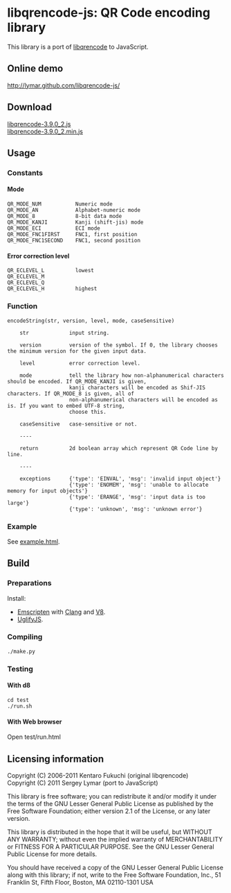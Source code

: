 # libqrencode-js: QR Code encoding library

This library is a port of [libqrencode](https://github.com/fukuchi/libqrencode) to JavaScript.

## Online demo

http://lymar.github.com/libqrencode-js/

## Download

[libqrencode-3.9.0_2.js](https://raw.github.com/lymar/libqrencode-js/3.9.0_2/release/libqrencode-3.9.0_2.js)  
[libqrencode-3.9.0_2.min.js](https://raw.github.com/lymar/libqrencode-js/3.9.0_2/release/libqrencode-3.9.0_2.min.js)

## Usage

### Constants

#### Mode

    QR_MODE_NUM           Numeric mode
    QR_MODE_AN            Alphabet-numeric mode
    QR_MODE_8             8-bit data mode
    QR_MODE_KANJI         Kanji (shift-jis) mode
    QR_MODE_ECI           ECI mode
    QR_MODE_FNC1FIRST     FNC1, first position
    QR_MODE_FNC1SECOND    FNC1, second position

#### Error correction level
    QR_ECLEVEL_L          lowest
    QR_ECLEVEL_M
    QR_ECLEVEL_Q
    QR_ECLEVEL_H          highest

### Function

    encodeString(str, version, level, mode, caseSensitive)
    
        str             input string.
        
        version         version of the symbol. If 0, the library chooses the minimum version for the given input data.
        
        level           error correction level.
        
        mode            tell the library how non-alphanumerical characters should be encoded. If QR_MODE_KANJI is given, 
                        kanji characters will be encoded as Shif-JIS characters. If QR_MODE_8 is given, all of 
                        non-alphanumerical characters will be encoded as is. If you want to embed UTF-8 string, 
                        choose this.
                        
        caseSensitive   case-sensitive or not.
        
        ----
        
        return          2d boolean array which represent QR Code line by line.
        
        ----
        
        exceptions      {'type': 'EINVAL', 'msg': 'invalid input object'}
                        {'type': 'ENOMEM', 'msg': 'unable to allocate memory for input objects'}
                        {'type': 'ERANGE', 'msg': 'input data is too large'}
                        {'type': 'unknown', 'msg': 'unknown error'}

### Example

See [example.html](https://github.com/lymar/libqrencode-js/blob/master/release/example.html).

## Build

### Preparations

Install:

* [Emscripten](https://github.com/kripken/emscripten) with [Clang](http://clang.llvm.org/get_started.html) and [V8](http://code.google.com/apis/v8/build.html).
* [UglifyJS](https://github.com/mishoo/UglifyJS).
    
### Compiling

    ./make.py

### Testing

#### With d8

    cd test
    ./run.sh

#### With Web browser

Open test/run.html

## Licensing information

Copyright (C) 2006-2011 Kentaro Fukuchi (original libqrencode)  
Copyright (C) 2011 Sergey Lymar (port to JavaScript)

This library is free software; you can redistribute it and/or modify it under the terms of the GNU Lesser General Public License as published by the Free Software Foundation; either version 2.1 of the License, or any later version.

This library is distributed in the hope that it will be useful, but WITHOUT ANY WARRANTY; without even the implied warranty of MERCHANTABILITY or FITNESS FOR A PARTICULAR PURPOSE. See the GNU Lesser General Public License for more details. 

You should have received a copy of the GNU Lesser General Public License along with this library; if not, write to the Free Software Foundation, Inc., 51 Franklin St, Fifth Floor, Boston, MA 02110-1301 USA
